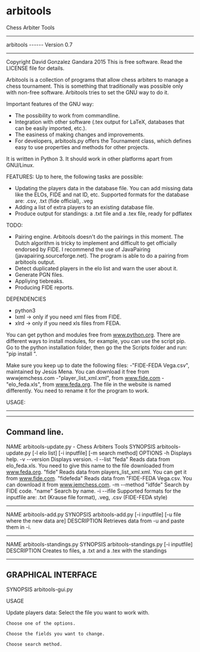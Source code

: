 # arbitools
Chess Arbiter Tools
********************************************************************************************
arbitools    ------ Version 0.7
*********************************************************************************************
Copyright David Gonzalez Gandara 2015
This is free software. Read the LICENSE file for details.

Arbitools is a collection of programs that allow chess arbiters to manage a chess tournament. This is something that traditionally was possible only with non-free software. Arbitools tries to set the GNU way to do it.

Important features of the GNU way: 
- The possibility to work from commandline.
- Integration with other software (.tex output for LaTeX, databases that can be easily imported, etc.).
- The easiness of making changes and improvements.
- For developers, arbitools.py offers the Tournament class, which defines easy to use properties and methods for other projects.

It is written in Python 3. It should work in other platforms apart from GNU/Linux.

FEATURES:
Up to here, the following tasks are possible:

- Updating the players data in the database file. You can add missing data like the ELOs, FIDE and nat ID, etc. Supported formats for the database are: .csv, .txt (fide official), .veg
- Adding a list of extra players to an existing database file.
- Produce output for standings: a .txt file and a .tex file, ready for pdflatex

TODO:
- Pairing engine. Arbitools doesn't do the pairings in this moment. The Dutch algorithm is tricky to implement and difficult to get officially endorsed by FIDE. I recommend the use of JavaPairing (javapairing.sourceforge.net). The program is able to do a pairing from arbitools output.
- Detect duplicated players in the elo list and warn the user about it.
- Generate PGN files.
- Appliying tiebreaks.
- Producing FIDE reports.



DEPENDENCIES
- python3
- lxml -> only if you need xml files from FIDE.
- xlrd -> only if you need xls files from FEDA.

You can get python and modules free from www.python.org. There are different ways to install modules, for example, you can use the script pip. Go to the python installation folder, then go the the Scripts folder and run: "pip install <name of the module>".

Make sure you keep up to date the following files:
-"FIDE-FEDA Vega.csv", maintained by Jesús Mena. You can download it free from wwwjemchess.com
-"player_list_xml.xml", from www.fide.com
-"elo_feda.xls", from www.feda.org. The file in the website is named differently. You need to rename it for the program to work.

USAGE:
**********************************


-----------------------------------------------
Command line.
-----------------------------------------------
NAME
	arbitools-update.py - Chess Arbiters Tools
SYNOPSIS
	arbitools-update.py [-l elo list] [-i inputfile] [-m search method]
OPTIONS
-h
	Displays help.
-v --version
	Displays version.
-l --list
	"feda" Reads data from elo_feda.xls. You need to give this name to the file downloaded from www.feda.org.
	"fide" Reads data from players_list_xml.xml. You can get it from www.fide.com.
	"fidefeda" Reads data from "FIDE-FEDA Vega.csv. You can download it from www.jemchess.com.
 -m --method
	"idfde" Search by FIDE code.
	"name" Search by name.
 -i --ifile
	Supported formats for the inputfile are: .txt (Krause file format), .veg, .csv (FIDE-FEDA style)
	
---------------------------------------------------
NAME
	arbitools-add.py
SYNOPSIS
	arbitools-add.py [-i inputfile] [-u file where the new data are]
DESCRIPTION
	Retrieves data from -u and paste them in -i.


----------------------------------------------------
NAME
	arbitools-standings.py
SYNOPSIS
	arbitools-standings.py [-i inputfile]
DESCRIPTION
	Creates to files, a .txt and a .tex with the standings

---------------------------------------------
GRAPHICAL INTERFACE
---------------------------------------------

SYNOPSIS
	arbitools-gui.py
	
USAGE

Update players data:
	Select the file you want to work with.
	
	Choose one of the options.

	Choose the fields you want to change.

	Choose search method.
